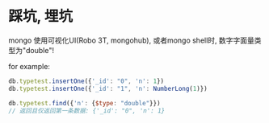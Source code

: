 # 踩坑, 埋坑

mongo 使用可视化UI(Robo 3T, mongohub), 或者mongo shell时, 数字字面量类型为"double"!

for example:

```javascript
db.typetest.insertOne({'_id': "0", 'n': 1})
db.typetest.insertOne({'_id': "1", 'n': NumberLong(1)})

db.typetest.find({'n': {$type: "double"}})
// 返回且仅返回第一条数据: {'_id': "0", 'n': 1}
```
